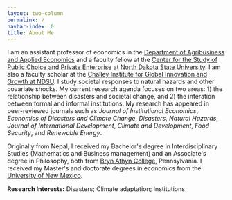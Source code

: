 ```yaml
---
layout: two-column
permalink: /
navbar-index: 0
title: About Me
---
```


I am an assistant professor of economics in the [Department of Agribusiness and Applied Economics][5] and a faculty fellow at the [Center for the Study of Public Choice and Private Enterprise][6] at [North Dakota State University][4]. I am also a faculty scholar at the [Challey Institute for Global Innovation and Growth at NDSU][7]. I study societal responses to natural hazards and other covariate shocks. My current research agenda focuses on two areas: 1) the relationship between disasters and societal change, and 2) the interation between formal and informal institutions. My research has appeared in peer-reviewed journals such as *Journal of Institutional Economics*, *Economics of Disasters and Climate Change*, *Disasters*, *Natural Hazards*, *Journal of International Development*, *Climate and Development*, *Food Security*, and *Renewable Energy*. 

Originally from Nepal, I received my Bachelor's degree in Interdisciplinary Studies (Mathematics and Business management) and an Associate's degree in Philosophy, both from [Bryn Athyn College][1], Pennsylvania. I received my Master's and doctorate degrees in economics from the [University of New Mexico][2]. 

**Research Interests:**
Disasters; Climate adaptation; Institutions

[1]: https://brynathyn.edu/
[2]: http://econ.unm.edu
[4]: https://www.ndsu.edu/
[5]: https://www.ag.ndsu.edu/agecon
[6]: https://www.ndsu.edu/centers/pcpe/
[7]: https://www.ndsu.edu/challeyinstitute/
